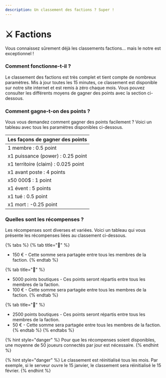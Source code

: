 ```yaml
---
description: Un classement des factions ? Super !
---
```


# ⚔️ Factions

Vous connaissez sûrement déjà les classements factions... mais le notre est exceptionnel !



### Comment fonctionne-t-il ?

Le classement des factions est très complet et tient compte de nombreux paramètres. Mis à jour toutes les 15 minutes, ce classement est disponible sur notre site internet et est remis à zéro chaque mois. Vous pouvez consulter les différents moyens de gagner des points avec la section ci-dessous.



### Comment gagne-t-on des points ?

Vous vous demandez comment gagner des points facilement ? Voici un tableau avec tous les paramètres disponibles ci-dessous.

| Les façons de gagner des points     |
| ----------------------------------- |
| 1 membre : 0.5 point                |
| x1 puissance (power) : 0.25 point   |
| x1 territoire (claim) : 0.025 point |
| x1 avant poste : 4 points           |
| x50 000$ : 1 point                  |
| x1 évent : 5 points                 |
| x1 tué : 0.5 point                  |
| x1 mort : -0.25 point               |



### Quelles sont les récompenses ?

Les récompenses sont diverses et variées. Voici un tableau qui vous présente les récompenses liées au classement ci-dessous.

{% tabs %}
{% tab title="🥇" %}
* 150 € - Cette somme sera partagée entre tous les membres de la faction.
{% endtab %}

{% tab title="🥈" %}
* 5000 points boutiques - Ces points seront répartis entre tous les membres de la faction.
* 100 € - Cette somme sera partagée entre tous les membres de la faction.
{% endtab %}

{% tab title="🥉" %}
* 2500 points boutiques - Ces points seront répartis entre tous les membres de la faction.
* 50 € - Cette somme sera partagée entre tous les membres de la faction.
{% endtab %}
{% endtabs %}

{% hint style="danger" %}
Pour que les récompenses soient disponibles, une moyenne de 50 joueurs connectés par jour est nécessaire.
{% endhint %}

{% hint style="danger" %}
Le classement est réinitialisé tous les mois. Par exemple, si le serveur ouvre le 15 janvier, le classement sera réinitialisé le 15 février.
{% endhint %}
